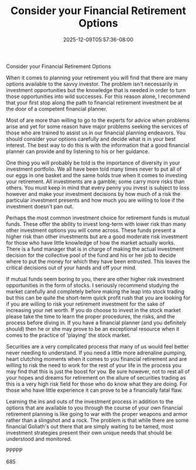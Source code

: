 ﻿---
title: "Consider your Financial Retirement Options"
date: 2025-12-09T05:57:36-08:00
description: "Retirement Planning Tips for Web Success"
featured_image: "/images/Retirement Planning.jpg"
tags: ["Retirement Planning"]
---

Consider your Financial Retirement Options

When it comes to planning your retirement you will find that there are many options available to the savvy investor. The problem isn't necessarily in investment opportunities but the knowledge that is needed in order to turn those opportunities into wild successes. For this reason alone, I recommend that your first stop along the path to financial retirement investment be at the door of a competent financial planner. 

Most of are more than willing to go to the experts for advice when problems arise and yet for some reason have major problems seeking the services of those who are trained to assist us in our financial planning endeavors. You should consider your options carefully and decide what is in your best interest. The best way to do this is with the information that a good financial planner can provide and by listening to his or her guidance. 

One thing you will probably be told is the importance of diversity in your investment portfolio. We all have been told many times never to put all of our eggs in one basket and the same holds true when it comes to investing your retirement. All investments are a gamble; some carry more risks than others. You must keep in mind that every penny you invest is subject to loss however and make your investment decisions by how much of a risk the particular investment presents and how much you are willing to lose if the investment doesn't pan out. 

Perhaps the most common investment choice for retirement funds is mutual funds. These offer the ability to invest long-term with lower risk than many other investment options you will come across. These funds present a higher risk than other investments but are a good moderate risk investment for those who have little knowledge of how the market actually works. There is a fund manager that is in charge of making the actual investment decision for the collective pool of the fund and his or her job to decide where to put the money for which they have been entrusted. This leaves the critical decisions out of your hands and off your mind.

If mutual funds seem boring to you, there are other higher risk investment opportunities in the form of stocks. I seriously recommend studying the market carefully and completely before making the leap into stock trading but this can be quite the short-term quick profit rush that you are looking for if you are willing to risk your retirement investment for the sake of increasing your net worth. If you do choose to invest in the stock market please take the time to learn the proper procedures, the risks, and the process before diving in. If you have a financial planner (and you definitely should) then he or she may prove to be an exceptional resource when it comes to the practice of 'playing' the stock market.

Securities are a very complicated process that many of us would feel better never needing to understand. If you need a little more adrenaline pumping, heart clutching moments when it comes to you financial retirement and are willing to risk the need to work for the rest of your life in the process you may find that this is just the boost for you. Be sure however, not to rest all of your hopes and dreams for retirement on the allure of securities trading as this is a very high risk field for those who do know what they are doing. For those who have little experience it can prove to be a financially fatal flaw.

Learning the ins and outs of the investment process in addition to the options that are available to you through the course of your own financial retirement planning is like going to war with the proper weapons and armor rather than a slingshot and a rock. The problem is that while there are some financial Goliath's out there that are simply waiting to be tamed, most investment strategies present their own unique needs that should be understood and monitored.

PPPPP

685

